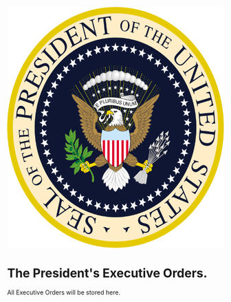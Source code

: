 <!DOCTYPE html>
<html> 
    <title>Office of the President of the United States</title>
    <head><img src="images/ExecutiveSeal.png" alt="Office of the President of the United States" title="Office of the President of the United State" height="560px" width="560px"></head>
<body>
    <h1>The President's Executive Orders.</h1>
    <p>All Executive Orders will be stored here.</p>
</body>
   
</html>
